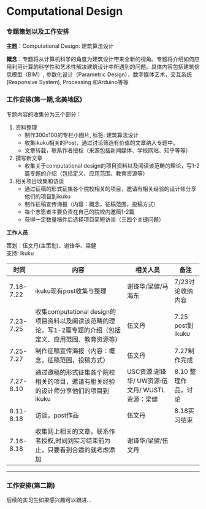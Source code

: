 # Computational Design


### 专题策划以及工作安排

**主题**：Computational Design: 建筑算法设计

**概念**：专题将从计算机科学的角度为建筑设计带来全新的视角。专题将介绍如何应用利用计算的科学性和艺术性解决建筑设计中所遇到的问题。具体内容包括建筑信息模型（BIM）, 参数化设计（Parametric Design），数字媒体艺术，交互系统(Responsive System), Processing 和Arduino等等

### 工作安排(第一期,北美地区)

专题内容的收集分为三个部分：

1. 资料整理
    * 制作300x100的专栏小图片, 标签: 建筑算法设计
    * 收集ikuku相关的Post，通过讨论筛选有价值的文章纳入专题中。
    * 文章转载，联系作者授权（来源包括新闻媒体、学校网站、知乎等等）
2. 撰写新文章
    * 收集关于computational design的项目资料以及阅读该范畴的理论，写1-2篇专题的介绍（包括定义、应用范围、教育资源等）
3. 相关项目收集和访谈
    * 通过征稿的形式征集各个院校相关的项目，邀请有相关经验的设计师分享他们的项目到ikuku
	* 制作征稿宣传海报（内容：概念，征稿范围，投稿方式）
	* 每个志愿者主要负责在自己的院校内邀稿1-2篇
	* 获得一定数量稿件后选择项目简短访谈（三四个关键问题）


**工作人员** 

策划：伍文丹(主策划)、谢锋华、梁健  
支持: ikuku


| 时间|	内容 |	相关人员 | 	备注 |  
| -- | -- | -- | -- |  
| 7.16-7.22 | ikuku现有post收集与整理	 | 谢锋华/梁健/马海东	 | 7/23讨论收纳内容| 
| 7.23-7.25	| 收集computational design的项目资料以及阅读该范畴的理论，写1-2篇专题的介绍（包括定义、应用范围、教育资源等） | 伍文丹 | 7.25 post到ikuku |
| 7.25-7.27	| 制作征稿宣传海报（内容：概念，征稿范围，投稿方式）| 伍文丹| 7.27制作完成| 
| 7.27-8.10	 | 通过邀稿的形式征集各个院校相关的项目，邀请有相关经验的设计师分享他们的项目到ikuku| USC资源:谢锋华/ UW资源:伍文丹/ WUSTL资源：梁健| 8.10 整理作品，讨论 |
| 8.11-8.18	 | 访谈，post作品 | 伍文丹 | 8.18实习结束 |
| 7.16-8.18	 | 收集网上相关的文章，联系作者授权,时间到实习结束前为止，只要看到合适的就考虑添加 | 谢锋华/梁健/伍文丹 |



-----



### 工作安排(第二期)

后续的实习生如果感兴趣可以跟进...
